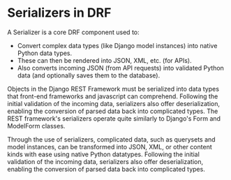 # Serializers in DRF
A Serializer is a core DRF component used to:
* Convert complex data types (like Django model instances) into native Python data types.
* These can then be rendered into JSON, XML, etc. (for APIs).
* Also converts incoming JSON (from API requests) into validated Python data (and optionally saves them to the database).

Objects in the Django REST Framework must be serialized into data types that front-end frameworks and javascript can comprehend. Following the initial validation of the incoming data, serializers also offer deserialization, enabling the conversion of parsed data back into complicated types. The REST framework's serializers operate quite similarly to Django's Form and ModelForm classes. 

Through the use of serializers, complicated data, such as querysets and model instances, can be transformed into JSON, XML, or other content kinds with ease using native Python datatypes. Following the initial validation of the incoming data, serializers also offer deserialization, enabling the conversion of parsed data back into complicated types.